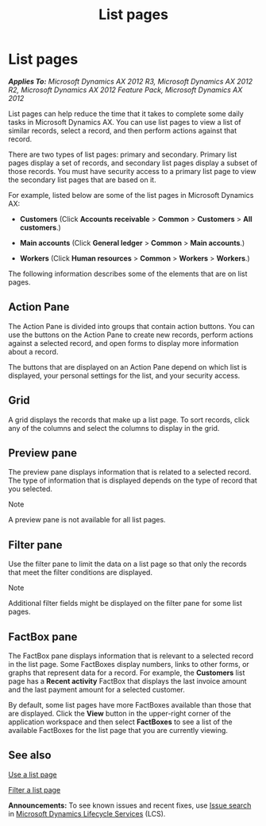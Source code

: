 ﻿---
title: List pages
TOCTitle: List pages
ms:assetid: 774fe909-350b-4a6c-8487-13ff24c13217
ms:mtpsurl: https://technet.microsoft.com/en-us/library/Gg212990(v=AX.60)
ms:contentKeyID: 36058209
ms.date: 05/09/2014
mtps_version: v=AX.60
f1_keywords:
- Forms.HcmWorkerListPage
- Forms.JmgIPCStatusListPage
- list pages
- Forms.AdvancedLedgerEntryListPage
- Forms.BudgetTransactionListPage
- Forms.BankAccountTableListPage
- Forms.AssetTableListPage
- Forms.AssetTableNotAcquiredListPage
- Forms.GlobalAddressBookListPage
- Forms.CustFreeInvoiceListPage
- Forms.HcmAbsenceRegistrationListPage
- Forms.CustTableListPage
- Forms.HcmAbsenceApprovalList
- Forms.CustOpenInvoicesListPage
- Forms.CaseListPage
- Forms.EcoResCategoryHierarchyListPage
- Forms.LedgerChartOfAccountsList
- Forms.HRMRecruitingListPage
- Forms.HcmOpenCourseListPage
- Forms.HcmApplicantListPage
- Forms.LedgerTrialBalanceListPage
- Forms.InventOnHandItemListPage
- Forms.JmgProjStatusListPage
- Forms.HRMApplicationListPage
- Forms.HcmMyEmployeesListPage
- Forms.JmgProdStatusListPage
- Forms.HcmDiscussionListPage
- Forms.HRMCourseListPage
- Forms.HcmCourseSessionTrackListPage
- Forms.HcmAbsenceRequestApprovalList
- Forms.smmOpportunitiesListPage
- Forms.smmContactsListPage
- Forms.ReqTransActionListPage
- Forms.smmActivitiesListPage
- Forms.smmCallListsListPage
- Forms.ReqTransPOPurchListPage
- Forms.SalesTableListPage
- Forms.ProjProjectsListPage
- Forms.PurchCommitmentListPage_PSN
- Forms.ProjProjectContractsListPage
- Forms.SMASubscriptionTableListPage
- Forms.smmLeadsListPage
- Forms.smmBusinessRelationsListPage
- Forms.projProjectTransactionsListPage
- Forms.SalesQuotationListPage
- Forms.smmCompetitorsListPage
- Forms.smmCampaignsListPage
- Forms.SMAAgreementTableListPage
- Forms.TrvCashAdvancesListPage
- Forms.SMAServiceOrderTableListPage
- Forms.ReturnTableListPage
- Forms.PBATableListPage
- Forms.ProdRouteOprOverviewListPage
- Forms.PurchTableListPage
- forms.PCProductConfigurationModelListPage
- Forms.RouteTableListPage
- Forms.ReqTransDelayedPurchListPage
- Forms.ReqTransPOListPage
- Forms.ProdRouteJobListPage
- Forms.ProjEstimateProjectsListPage
- Forms.ProdTableListPage
- Forms.ReqTransFuturesListPage
- Menu_Items.Display.HcmPositionList
- Forms.VendTableListPage
- Menu_Items.Display.HcmJobList
- Forms.TrvExpenseReportsListPage
- Forms.HcmPositionList
- Forms.RetailLoyaltyCustListPage
- Forms.ReqTransIntercompanyListPage
- Forms.RetailConcessionContractListPage
- Forms.RetailStoreTableListPage
- Forms.RetailTerminalListPage
- Forms.RetailStatementListPage
- Forms.ReqSupplyDemandSchedule
- list page
- page list
- Forms.BudgetPlanListPage
- Forms.CustConsInvoiceListPage_JP
- Forms.HcmBenefitEligibilityListPage
- Forms.PayrollPayStatementListPage
- Forms.RetailOnlineChannelTableListPage
- Forms.ProjABSListPage
- Forms.ProjIntercompanyInvoiceListPage
- MsDynAx060.Forms.HcmWorkerListPage
- MsDynAx060.Forms.projProjectTransactionsListPage
- MsDynAx060.Forms.CustOpenInvoicesListPage
- MsDynAx060.Forms.SalesTableListPage
- MsDynAx060.Forms.InventOnHandItemListPage
- MsDynAx060.Forms.ProjProjectContractsListPage
- MsDynAx060.Forms.AssetTableListPage
- MsDynAx060.Forms.CustFreeInvoiceListPage
- MsDynAx060.Forms.ProjProjectsListPage
- MsDynAx060.Forms.CustTableListPage
- MsDynAx060.Forms.VendTableListPage
- MsDynAx060.Forms.ProdTableListPage
- MsDynAx060.Forms.JmgIPCStatusListPage
- MsDynAx060.Forms.ReqTransFuturesListPage
- MsDynAx060.Forms.BankAccountTableListPage
- MsDynAx060.Forms.ReqTransDelayedPurchListPage
- MsDynAx060.Forms.ReqTransPOPurchListPage
- MsDynAx060.Forms.JmgProdStatusListPage
- MsDynAx060.Forms.GlobalAddressBookListPage
- MsDynAx060.Forms.AdvancedLedgerEntryListPage
- MsDynAx060.Forms.AssetTableNotAcquiredListPage
- MsDynAx060.Forms.CaseListPage
- MsDynAx060.Forms.CustConsInvoiceListPage_JP
- MsDynAx060.Forms.BudgetTransactionListPage
- MsDynAx060.Forms.BudgetPlanListPage
- MsDynAx060.Forms.HcmApplicantListPage
- MsDynAx060.Forms.HcmAbsenceRegistrationListPage
- MsDynAx060.Forms.EcoResCategoryHierarchyListPage
- MsDynAx060.Forms.HcmAbsenceRequestApprovalList
- MsDynAx060.Forms.HcmCourseSessionTrackListPage
- MsDynAx060.Forms.HcmDiscussionListPage
- MsDynAx060.Forms.HcmBenefitEligibilityListPage
- MsDynAx060.Forms.HcmAbsenceApprovalList
- MsDynAx060.Forms.PBATableListPage
- MsDynAx060.Forms.ProdRouteOprOverviewListPage
- MsDynAx060.Forms.LedgerChartOfAccountsList
- MsDynAx060.forms.PCProductConfigurationModelListPage
- MsDynAx060.Forms.JmgProjStatusListPage
- MsDynAx060.Forms.ProjEstimateProjectsListPage
- MsDynAx060.Forms.ProjABSListPage
- MsDynAx060.Forms.HRMRecruitingListPage
- MsDynAx060.Forms.HcmOpenCourseListPage
- MsDynAx060.Forms.HRMCourseListPage
- MsDynAx060.Forms.HcmPositionList
- MsDynAx060.Forms.PayrollPayStatementListPage
- MsDynAx060.Forms.HRMApplicationListPage
- MsDynAx060.Forms.HcmMyEmployeesListPage
- MsDynAx060.Forms.ProdRouteJobListPage
- MsDynAx060.Forms.LedgerTrialBalanceListPage
- MsDynAx060.Forms.ReqSupplyDemandSchedule
- MsDynAx060.Forms.smmBusinessRelationsListPage
- MsDynAx060.Forms.smmCallListsListPage
- MsDynAx060.Forms.smmLeadsListPage
- MsDynAx060.Forms.TrvExpenseReportsListPage
- MsDynAx060.Forms.SMAAgreementTableListPage
- MsDynAx060.Forms.TrvCashAdvancesListPage
- MsDynAx060.Forms.ReturnTableListPage
- MsDynAx060.Forms.ReqTransPOListPage
- MsDynAx060.Forms.SMASubscriptionTableListPage
- MsDynAx060.Forms.RetailConcessionContractListPage
- MsDynAx060.Forms.RetailStoreTableListPage
- MsDynAx060.Forms.ReqTransActionListPage
- MsDynAx060.Forms.ProjIntercompanyInvoiceListPage
- MsDynAx060.Forms.RouteTableListPage
- MsDynAx060.Forms.SMAServiceOrderTableListPage
- MsDynAx060.Forms.smmActivitiesListPage
- MsDynAx060.Forms.SalesQuotationListPage
- MsDynAx060.Forms.RetailStatementListPage
- MsDynAx060.Forms.PurchCommitmentListPage_PSN
- MsDynAx060.Forms.RetailOnlineChannelTableListPage
- MsDynAx060.Forms.RetailTerminalListPage
- MsDynAx060.Forms.smmCompetitorsListPage
- MsDynAx060.Forms.ReqTransIntercompanyListPage
- MsDynAx060.Forms.smmContactsListPage
- MsDynAx060.Forms.smmCampaignsListPage
- MsDynAx060.Forms.RetailLoyaltyCustListPage
- MsDynAx060.Forms.smmOpportunitiesListPage
---

# List pages 


_**Applies To:** Microsoft Dynamics AX 2012 R3, Microsoft Dynamics AX 2012 R2, Microsoft Dynamics AX 2012 Feature Pack, Microsoft Dynamics AX 2012_

List pages can help reduce the time that it takes to complete some daily tasks in Microsoft Dynamics AX. You can use list pages to view a list of similar records, select a record, and then perform actions against that record.

There are two types of list pages: primary and secondary. Primary list pages display a set of records, and secondary list pages display a subset of those records. You must have security access to a primary list page to view the secondary list pages that are based on it.

For example, listed below are some of the list pages in Microsoft Dynamics AX:

  - **Customers** (Click **Accounts receivable** \> **Common** \> **Customers** \> **All customers**.)

  - **Main accounts** (Click **General ledger** \> **Common** \> **Main accounts**.)

  - **Workers** (Click **Human resources** \> **Common** \> **Workers** \> **Workers**.)

The following information describes some of the elements that are on list pages.

## Action Pane

The Action Pane is divided into groups that contain action buttons. You can use the buttons on the Action Pane to create new records, perform actions against a selected record, and open forms to display more information about a record.

The buttons that are displayed on an Action Pane depend on which list is displayed, your personal settings for the list, and your security access.

## Grid

A grid displays the records that make up a list page. To sort records, click any of the columns and select the columns to display in the grid.

## Preview pane

The preview pane displays information that is related to a selected record. The type of information that is displayed depends on the type of record that you selected.


> [!NOTE]
> <P>A preview pane is not available for all list pages.</P>



## Filter pane

Use the filter pane to limit the data on a list page so that only the records that meet the filter conditions are displayed.


> [!NOTE]
> <P>Additional filter fields might be displayed on the filter pane for some list pages.</P>



## FactBox pane

The FactBox pane displays information that is relevant to a selected record in the list page. Some FactBoxes display numbers, links to other forms, or graphs that represent data for a record. For example, the **Customers** list page has a **Recent activity** FactBox that displays the last invoice amount and the last payment amount for a selected customer.

By default, some list pages have more FactBoxes available than those that are displayed. Click the **View** button in the upper-right corner of the application workspace and then select **FactBoxes** to see a list of the available FactBoxes for the list page that you are currently viewing.

## See also

[Use a list page](use-a-list-page.md)

[Filter a list page](filter-a-list-page.md)

  
**Announcements:** To see known issues and recent fixes, use [Issue search](http://go.microsoft.com/fwlink/?linkid=389258) in [Microsoft Dynamics Lifecycle Services](http://go.microsoft.com/fwlink/?linkid=306505) (LCS).

